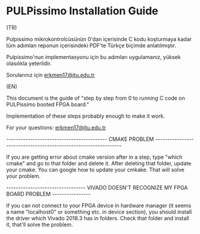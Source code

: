 # PULPissimo Installation Guide
(TR) 

Pulpissimo mikrokontrolcüsünün 0'dan içerisinde C kodu koşturmaya kadar tüm adımları reponun içerisindeki PDF'te Türkçe biçimde anlatılmıştır.

Pulpissimo'nun implementasyonu için bu adımları uygulamanız, yüksek olasılıkla yeterlidir.

Sorularınız için erkmen17@itu.edu.tr

(EN)

This document is the guide of "step by step from 0 to running C code on PULPissimo booted FPGA board."

Implementation of these steps probably enough to make it work.

For your questions: erkmen17@itu.edu.tr


------------------------------------------ CMAKE PROBLEM ----------------------------------------------------------------

If you are getting error about cmake version after in a step, type "which cmake" and go to that folder and delete it. 
After deleting that folder, update your cmake. You can google how to update your cmkake. That will solve your problem.

--------------------------------- VIVADO DOESN'T RECOGNIZE MY FPGA BOARD PROBLEM ----------------

If you can not connect to your FPGA device in hardware manager (it seems a name "localhost0" or something etc. in device section), 
you should 
install the driver which Vivado 2018.3 has in folders. Check that folder and install it, that'll solve the problem.
